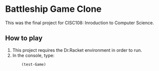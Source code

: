 # Battleship Game Clone 

This was the final project for CISC108: Inroduction to Computer Science.

## How to play

1) This project requires the Dr.Racket environment in order to run.
2) In the console, type: 
    ```scheme
        (test-Game)
    ```